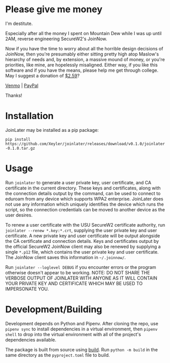 # Please give me money

I'm destitute.

Especially after all the money I spent on Mountain Dew while I was up until 2AM, reverse engineering SecureW2's JoinNow.

Now if you have the time to worry about all the horrible design decisions of JoinNow, then you're presumably either sitting pretty high atop Maslow's hierarchy of needs and, by extension, a massive mound of money, or you're priorities, like mine, are hopelessly misaligned. Either way, if you like this software and if you have the means, please help me get through college. May I suggest a donation of [$2.59](https://order.maverik.com/menu/604-logan-aggie/products/52433699)?

[Venmo](https://venmo.com/brigham_campbell) | [PayPal](https://paypal.me/brighamcampbell?country.x=US&locale.x=en_US)

Thanks!

# Installation

JoinLater may be installed as a pip package:

`pip install https://github.com/Xeyler/joinlater/releases/download/v0.1.0/joinlater-0.1.0.tar.gz`

# Usage

Run `joinlater` to generate a user private key, user certificate, and CA certificate in the current directory. These keys and certificates, along with the connection details output by the command, can be used to connect to eduroam from any device which supports WPA2 enterprise. JoinLater does not use any information which uniquely identifies the device which runs the script, so the connection credentials can be moved to another device as the user desires.

To renew a user certificate with the USU SecureW2 certificate authority, run `joinlater --renew *.key:*.crt`, supplying the user private key and user certificate. A new private key and user certificate will be output alongside the CA certificate and connection details. Keys and certificates output by the official SecureW2 JoinNow client may also be renewed by supplying a single `*.p12` file, which contains the user private key and user certificate. The JoinNow client saves this information in `~/.joinnow/`.

Run `joinlater --loglevel DEBUG` if you encounter errors or the program otherwise doesn't appear to be working. NOTE: DO NOT SHARE THE VERBOSE OUTPUT OF JOINLATER WITH ANYONE AS IT WILL CONTAIN YOUR PRIVATE KEY AND CERTIFICATE WHICH MAY BE USED TO IMPERSONATE YOU.

# Development/Building

Development depends on Python and Pipenv. After cloning the repo, use `pipenv sync` to install dependencies in a virtual environment, then `pipenv shell` to drop into the virtual environment with all of the project's dependencies available.

 The package is built from source using [build](https://pypi.org/project/build/). Run `python -m build` in the same directory as the `pyproject.toml` file to build.
